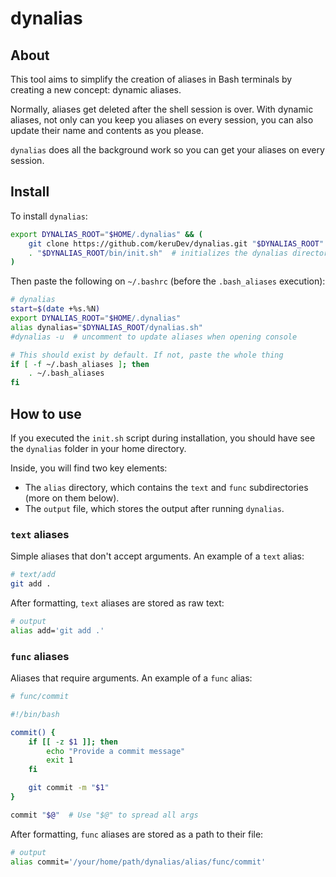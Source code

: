 # dynalias

## About
This tool aims to simplify the creation of aliases in Bash terminals
by creating a new concept: dynamic aliases.

Normally, aliases get deleted after the shell session is over.
With dynamic aliases, not only can you keep you aliases on every session,
you can also update their name and contents as you please.

`dynalias` does all the background work so you can get your aliases on every session. 


## Install
To install `dynalias`:
```sh
export DYNALIAS_ROOT="$HOME/.dynalias" && (
    git clone https://github.com/keruDev/dynalias.git "$DYNALIAS_ROOT"
    . "$DYNALIAS_ROOT/bin/init.sh"  # initializes the dynalias directories, like 'dynalias -i'
)
```

Then paste the following on `~/.bashrc` (before the `.bash_aliases` execution):
```sh
# dynalias
start=$(date +%s.%N)
export DYNALIAS_ROOT="$HOME/.dynalias"
alias dynalias="$DYNALIAS_ROOT/dynalias.sh"
#dynalias -u  # uncomment to update aliases when opening console

# This should exist by default. If not, paste the whole thing
if [ -f ~/.bash_aliases ]; then
    . ~/.bash_aliases
fi
```


## How to use
If you executed the `init.sh` script during installation, you should have see the `dynalias` folder in your home directory.

Inside, you will find two key elements:
- The `alias` directory, which contains the `text` and `func` subdirectories (more on them below). 
- The `output` file, which stores the output after running `dynalias`.


### `text` aliases
Simple aliases that don't accept arguments. An example of a `text` alias:
```sh
# text/add
git add .
```

After formatting, `text` aliases are stored as raw text:
```sh
# output
alias add='git add .'
```


### `func` aliases
Aliases that require arguments. An example of a `func` alias:
```sh
# func/commit

#!/bin/bash

commit() {
    if [[ -z $1 ]]; then
        echo "Provide a commit message"
        exit 1
    fi

    git commit -m "$1"
}

commit "$@"  # Use "$@" to spread all args
```

After formatting, `func` aliases are stored as a path to their file:
```sh
# output
alias commit='/your/home/path/dynalias/alias/func/commit'
```